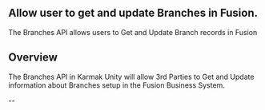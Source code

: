 Allow user to get and update Branches in Fusion.
---

The Branches API allows users to Get and Update Branch records in Fusion

## Overview

The Branches API in Karmak Unity will allow 3rd Parties to Get and Update information about Branches setup in the Fusion Business System.

--